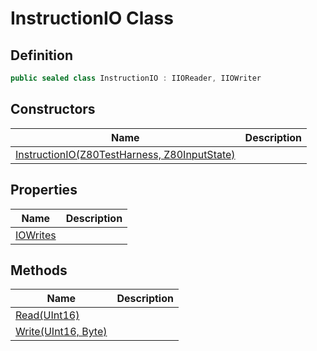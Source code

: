 # InstructionIO Class
## Definition

```c#
public sealed class InstructionIO : IIOReader, IIOWriter
```

## Constructors

| Name | Description |
| ---- | ----------- |
| [InstructionIO(Z80TestHarness, Z80InputState)](MrKWatkins.EmulatorTestSuites.Z80.Instruction.InstructionIO.-ctor.md) |  |

## Properties

| Name | Description |
| ---- | ----------- |
| [IOWrites](MrKWatkins.EmulatorTestSuites.Z80.Instruction.InstructionIO.IOWrites.md) |  |

## Methods

| Name | Description |
| ---- | ----------- |
| [Read(UInt16)](MrKWatkins.EmulatorTestSuites.Z80.Instruction.InstructionIO.Read.md) |  |
| [Write(UInt16, Byte)](MrKWatkins.EmulatorTestSuites.Z80.Instruction.InstructionIO.Write.md) |  |


